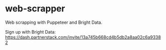 # web-scrapper
Web scrapping with Puppeteer and Bright Data.

Sign up with Bright Data: https://dash.partnerstack.com/invite/13a745b668cd4b5db2a8aa02c6a93382
